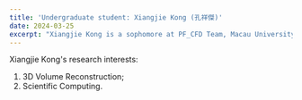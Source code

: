 ```yaml
---
title: 'Undergraduate student: Xiangjie Kong (孔祥傑)'
date: 2024-03-25
excerpt: "Xiangjie Kong is a sophomore at PF_CFD Team, Macau University of Science and Technology. His research interest is 3D reconstruction algorithm.<br/><img src='/images/KXJ.png' width='200px'>"
---
```


Xiangjie Kong's research interests:

1. 3D Volume Reconstruction;
2. Scientific Computing.
